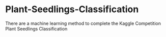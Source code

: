 # Plant-Seedlings-Classification
There are a machine learning method to complete the Kaggle Competition Plant Seedlings Classification

